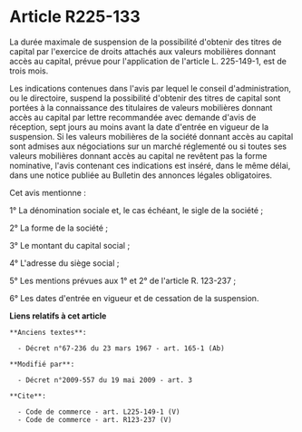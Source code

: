 # Article R225-133

La durée maximale de suspension de la possibilité d'obtenir des titres de capital par l'exercice de droits attachés aux
valeurs mobilières donnant accès au capital, prévue pour l'application de l'article L. 225-149-1, est de trois mois. 

Les indications contenues dans l'avis par lequel le conseil d'administration, ou le directoire, suspend la possibilité
d'obtenir des titres de capital sont portées à la connaissance des titulaires de valeurs mobilières donnant accès au capital
par lettre recommandée avec demande d'avis de réception, sept jours au moins avant la date d'entrée en vigueur de la
suspension. Si les valeurs mobilières de la société donnant accès au capital sont admises aux négociations sur un marché
réglementé ou si toutes ses valeurs mobilières donnant accès au capital ne revêtent pas la forme nominative, l'avis contenant
ces indications est inséré, dans le même délai, dans une notice publiée au Bulletin des annonces légales obligatoires. 

Cet avis mentionne : 

1° La dénomination sociale et, le cas échéant, le sigle de la société ; 

2° La forme de la société ; 

3° Le montant du capital social ; 

4° L'adresse du siège social ; 

5° Les mentions prévues aux 1° et 2° de l'article R. 123-237 ; 

6° Les dates d'entrée en vigueur et de cessation de la suspension.

**Liens relatifs à cet article**

	**Anciens textes**:

	  - Décret n°67-236 du 23 mars 1967 - art. 165-1 (Ab)

	**Modifié par**:

	  - Décret n°2009-557 du 19 mai 2009 - art. 3

	**Cite**:

	  - Code de commerce - art. L225-149-1 (V)
	  - Code de commerce - art. R123-237 (V)
